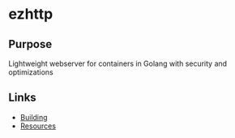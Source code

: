 # ezhttp

## Purpose

Lightweight webserver for containers in Golang with security and optimizations

## Links

- [Building](docs/BUILDING.md)
- [Resources](docs/RESOURCES.md)
